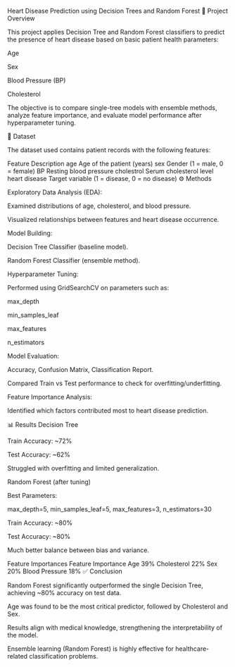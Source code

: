 Heart Disease Prediction using Decision Trees and Random Forest
📌 Project Overview

This project applies Decision Tree and Random Forest classifiers to predict the presence of heart disease based on basic patient health parameters:

Age

Sex

Blood Pressure (BP)

Cholesterol

The objective is to compare single-tree models with ensemble methods, analyze feature importance, and evaluate model performance after hyperparameter tuning.

📂 Dataset

The dataset used contains patient records with the following features:

Feature	Description
age	Age of the patient (years)
sex	Gender (1 = male, 0 = female)
BP	Resting blood pressure
cholestrol	Serum cholesterol level
heart disease	Target variable (1 = disease, 0 = no disease)
⚙️ Methods

Exploratory Data Analysis (EDA):

Examined distributions of age, cholesterol, and blood pressure.

Visualized relationships between features and heart disease occurrence.

Model Building:

Decision Tree Classifier (baseline model).

Random Forest Classifier (ensemble method).

Hyperparameter Tuning:

Performed using GridSearchCV on parameters such as:

max_depth

min_samples_leaf

max_features

n_estimators

Model Evaluation:

Accuracy, Confusion Matrix, Classification Report.

Compared Train vs Test performance to check for overfitting/underfitting.

Feature Importance Analysis:

Identified which factors contributed most to heart disease prediction.

📊 Results
Decision Tree

Train Accuracy: ~72%

Test Accuracy: ~62%

Struggled with overfitting and limited generalization.

Random Forest (after tuning)

Best Parameters:

max_depth=5, 
min_samples_leaf=5, 
max_features=3, 
n_estimators=30


Train Accuracy: ~80%

Test Accuracy: ~80%

Much better balance between bias and variance.

Feature Importances
Feature	Importance
Age	39%
Cholesterol	22%
Sex	20%
Blood Pressure	18%
✅ Conclusion

Random Forest significantly outperformed the single Decision Tree, achieving ~80% accuracy on test data.

Age was found to be the most critical predictor, followed by Cholesterol and Sex.

Results align with medical knowledge, strengthening the interpretability of the model.

Ensemble learning (Random Forest) is highly effective for healthcare-related classification problems.
